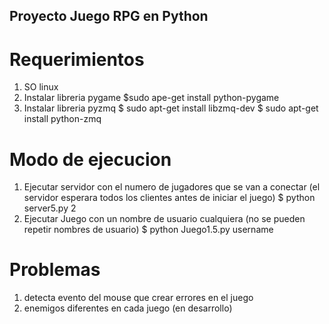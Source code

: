 ## Proyecto Juego RPG en Python

# Requerimientos

1) SO linux
2) Instalar libreria pygame
$sudo ape-get install python-pygame
3) Instalar libreria pyzmq
$ sudo apt-get install libzmq-dev
$ sudo apt-get install python-zmq

# Modo de ejecucion

1) Ejecutar servidor con el numero de jugadores que se van a conectar (el servidor esperara todos los clientes antes de iniciar el juego)
$ python server5.py  2
2) Ejecutar Juego con un nombre de usuario cualquiera (no se pueden repetir nombres de usuario)
$ python Juego1.5.py username

# Problemas

1) detecta evento del mouse que crear errores en el juego
2) enemigos diferentes en cada juego (en desarrollo)
